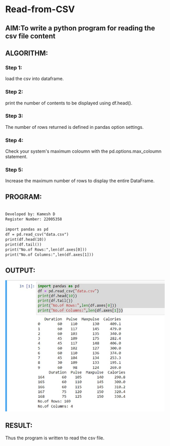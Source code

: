 # Read-from-CSV

## AIM:To write a python program for reading the csv file content

## ALGORITHM:
### Step 1:
load the csv into dataframe.

### Step 2:
print the number of contents to be displayed using df.head().

### Step 3:
The number of rows returned is defined in pandas option settings.

### Step 4:
Check your system's maximum coloumn with the pd.options.max_coloumn statement.

### Step 5:
Increase the maximum number of rows to display the entire DataFrame.

## PROGRAM:
```

Developed by: Kamesh D
Register Number: 22005358

import pandas as pd
df = pd.read_csv("data.csv")
print(df.head(10))
print(df.tail())
print("No.of Rows:",len(df.axes[0]))
print("No.of Columns:",len(df.axes[1]))
```
## OUTPUT:
![](/csv.jpg)

## RESULT:
Thus the program is written to read the csv file.
